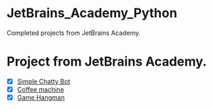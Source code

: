 # JetBrains_Academy_Python
Completed projects from JetBrains Academy.

Project from JetBrains Academy.
=====================
- [X] [Simple Chatty Bot](https://github.com/fattybobcat/JetBrains_Academy_Python/blob/master/Project/Simple%20Chatty%20Bot/Simple_Chatty_Bot.py)
- [X] [Coffee machine](https://github.com/fattybobcat/JetBrains_Academy_Python/blob/master/Project/Coffee_Machine/Coffee_machine.py)
- [X] [Game Hangman](https://github.com/fattybobcat/JetBrains_Academy_Python/blob/master/Project/game_Hangman/hangman.py)
